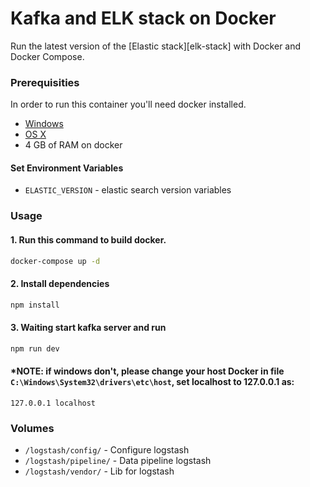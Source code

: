 # Kafka and ELK stack on Docker

Run the latest version of the [Elastic stack][elk-stack] with Docker and Docker Compose.

### Prerequisities

In order to run this container you'll need docker installed.

- [Windows](https://docs.docker.com/windows/started)
- [OS X](https://docs.docker.com/mac/started/)
- 4 GB of RAM on docker

#### Set Environment Variables

- `ELASTIC_VERSION` - elastic search version variables

### Usage

#### 1. Run this command to build docker.

```sh
docker-compose up -d
```

#### 2. Install dependencies

```sh
npm install
```

#### 3. Waiting start kafka server and run

```sh
npm run dev
```

#### \*NOTE: if windows don't, please change your host Docker in file `C:\Windows\System32\drivers\etc\host`, set localhost to 127.0.0.1 as:

```
127.0.0.1 localhost
```

### Volumes

- `/logstash/config/` - Configure logstash
- `/logstash/pipeline/` - Data pipeline logstash
- `/logstash/vendor/` - Lib for logstash
